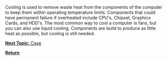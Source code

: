 Cooling is used to remove waste heat from the components of the computer to keep them within operating temperature limits. Components that could have permanent failure if overheated include CPU's, Chipset, Graphics Cards, and HDD's. The most common way to cool a computer is fans, but you can also use liquid cooling. Components are build to produce as little heat as possible, but cooling is still needed.

[**Next Topic:** Case](case.md)

[**Return**](README.md)
